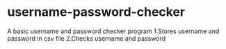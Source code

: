 # username-password-checker
A basic username and password checker program
1.Stores username and password in csv file
2.Checks username and password

